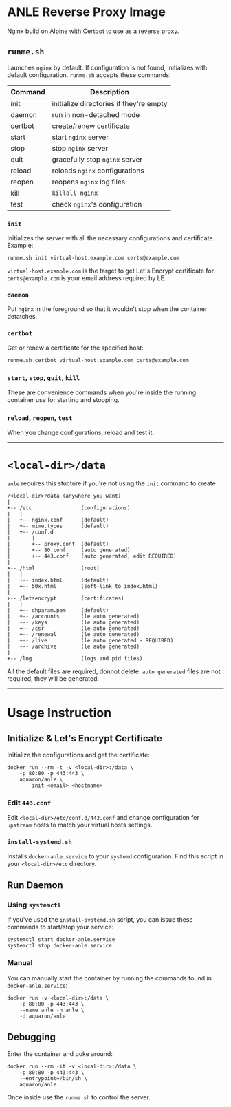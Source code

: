 # ANLE Reverse Proxy Image

Nginx build on Alpine with Certbot to use as a reverse proxy.

## `runme.sh`

Launches `nginx` by default. If configuration is not found, initializes with default configuration.
`runme.sh` accepts these commands:

| Command   | Description                                      |
| --------- | ------------------------------------------------ |
| init      | initialize directories if they're empty          |
| daemon    | run in non-detached mode                         |
| certbot   | create/renew certificate                         |
| start     | start `nginx` server                             |
| stop      | stop `nginx` server                              |
| quit      | gracefully stop `nginx` server                   |
| reload    | reloads `nginx` configurations                   |
| reopen    | reopens `nginx` log files                        |
| kill      | `killall nginx`                                  |
| test      | check `nginx`'s configuration                    |

### `init`

Initializes the server with all the necessary configurations and certificate.
Example:

    runme.sh init virtual-host.example.com certs@example.com

`virtual-host.example.com` is the target to get Let's Encrypt certificate for.
`certs@example.com` is your email address required by LE.

### `daemon`

Put `nginx` in the foreground so that it wouldn't stop when the container detatches.

### `certbot`

Get or renew a certificate for the specified host:

    runme.sh certbot virtual-host.example.com certs@example.com

### `start`, `stop`, `quit`, `kill`

These are convenience commands when you're inside the running container use for
starting and stopping.

### `reload`, `reopen`, `test`

When you change configurations, reload and test it.

-------------------------------------------------------------------------------

# `<local-dir>/data`

`anle` requires this stucture if you're not using the `init` command to create

    /<local-dir>/data (anywhere you want)
    |
    +-- /etc                (configurations)
    |   |
    |   +-- nginx.conf      (default)
    |   +-- mime.types      (default)
    |   +-- /conf.d
    |       |
    |       +-- proxy.conf  (default)
    |       +-- 80.conf     (auto generated)
    |       +-- 443.conf    (auto generated, edit REQUIRED)
    |    
    +-- /html               (root)
    |   |
    |   +-- index.html      (default)
    |   +-- 50x.html        (soft-link to index.html)
    |
    +-- /letsencrypt        (certificates)
    |   |
    |   +-- dhparam.pem     (default)
    |   +-- /accounts       (le auto generated)
    |   +-- /keys           (le auto generated)
    |   +-- /csr            (le auto generated)
    |   +-- /renewal        (le auto generated)
    |   +-- /live           (le auto generated - REQUIRED)
    |   +-- /archive        (le auto generated)
    |
    +-- /log                (logs and pid files)

All the default files are required, donnot delete. 
`auto generated` files are not required, they will be generated.

-------------------------------------------------------------------------------

# Usage Instruction

## Initialize & Let's Encrypt Certificate

Initialize the configurations and get the certificate:

    docker run --rm -t -v <local-dir>:/data \
        -p 80:80 -p 443:443 \
        aquaron/anle \
            init <email> <hostname>

### Edit `443.conf`

Edit `<local-dir>/etc/conf.d/443.conf` and change
configuration for `upstream` hosts to match your virtual hosts settings.

### `install-systemd.sh`

Installs `docker-anle.service` to your `systemd` configuration.
Find this script in your `<local-dir>/etc` directory.

## Run Daemon

### Using `systemctl`

If you've used the `install-systemd.sh` script, you can issue these commands
to start/stop your service:

    systemctl start docker-anle.service
    systemctl stop docker-anle.service

### Manual

You can manually start the container by running the commands found in `docker-anle.service`:

    docker run -v <local-dir>:/data \
        -p 80:80 -p 443:443 \
        --name anle -h anle \
        -d aquaron/anle


## Debugging

Enter the container and poke around:

    docker run --rm -it -v <local-dir>:/data \
        -p 80:80 -p 443:443 \
        --entrypoint=/bin/sh \
        aquaron/anle

Once inside use the `runme.sh` to control the server.
